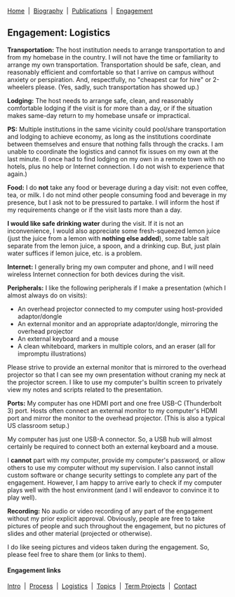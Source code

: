 [Home](/)&nbsp;&nbsp;\|&nbsp;&nbsp;[Biography](/bio)&nbsp;&nbsp;\|&nbsp;&nbsp;[Publications](/pubs)&nbsp;&nbsp;\|&nbsp;&nbsp;[Engagement](/engagement/)

## Engagement: Logistics

**Transportation:** The host institution needs to arrange transportation to and from my homebase 
in the country. I will not have the time or familiarity to arrange my own transportation. 
Transportation should be safe, clean, and reasonably efficient and comfortable so that I arrive on 
campus without anxiety or perspiration. And, respectfully, no "cheapest car for hire" or 2-wheelers
please. (Yes, sadly, such transportation has showed up.)

**Lodging:** The host needs to arrange safe, clean, and reasonably comfortable lodging if the visit 
is for more than a day, or if the situation makes same-day return to my homebase unsafe or impractical.

**PS:** Multiple institutions in the same vicinity could pool/share transportation and lodging to achieve
economy, as long as the institutions coordinate between themselves and ensure that nothing falls through
the cracks. I am unable to coordinate the logistics and cannot fix issues on my own at the last minute. (I once had to find lodging on my own in a remote town with no hotels, plus no help or Internet 
connection. I do not wish to experience that again.)

**Food:** I do **not** take any food or beverage during a day visit: not even coffee, tea, or milk. 
I do not mind other people consuming food and beverage in my presence, but I ask not to be pressured 
to partake. I will inform the host if my requirements change or if the visit lasts more than a day.

**I would like safe drinking water** during the visit. If it is not an inconvenience, I would also 
appreciate some fresh-squeezed lemon juice (just the juice from a lemon with **nothing else added**), 
some table salt separate from the lemon juice, a spoon, and a drinking cup. But, just plain water
suffices if lemon juice, etc. is a problem.

**Internet:** I generally bring my own computer and phone, and I will need wireless Internet connection 
for both devices during the visit.

**Peripherals:** I like the following peripherals if I make a presentation (which I almost always
do on visits):
* An overhead projector connected to my computer using host-provided adaptor/dongle
* An external monitor and an appropriate adaptor/dongle, mirroring the overhead projector
* An external keyboard and a mouse
* A clean whiteboard, markers in multiple colors, and an eraser (all for impromptu illustrations)

Please strive to provide an external monitor that is mirrored to the overhead projector so that I can
see my own presentation without craning my neck at the projector screen. I like to use my computer's 
builtin screen to privately view my notes and scripts related to the presentation.

**Ports:** My computer has one HDMI port and one free USB-C (Thunderbolt 3) port. Hosts often connect an
external monitor to my computer's HDMI port and mirror the monitor to the overhead projector. (This is
also a typical US classroom setup.)

My computer has just one USB-A connector. So, a USB hub will almost certainly be required to connect
both an external keyboard and a mouse.

I **cannot** part with my computer, provide my computer's password, or allow others to use my computer
without my supervision. I also cannot install custom software or change security settings to complete
any part of the engagement. However, I am happy to arrive early to check if my computer plays well
with the host environment (and I will endeavor to convince it to play well).

**Recording:** No audio or video recording of any part of the engagement without my prior explicit 
approval. Obviously, people are free to take pictures of people and such throughout the engagement,
but no pictures of slides and other material (projected or otherwise).

I do like seeing pictures and videos taken during the engagement. So, please feel free to share them 
(or links to them).


#### Engagement links

[Intro](/engagement/)&nbsp;&nbsp;\|&nbsp;&nbsp;[Process](process)&nbsp;&nbsp;\|&nbsp;&nbsp;[Logistics](logistics)&nbsp;&nbsp;\|&nbsp;&nbsp;[Topics](topics)&nbsp;&nbsp;\|&nbsp;&nbsp;[Term Projects](term-projects)&nbsp;&nbsp;\|&nbsp;&nbsp;[Contact](contact)
